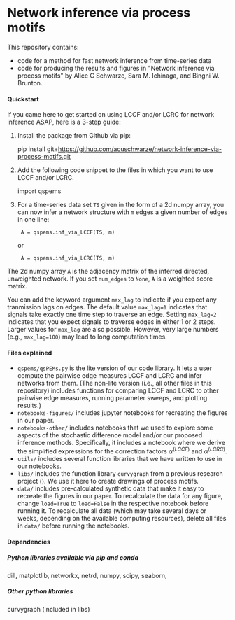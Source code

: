 # Network inference via process motifs

This repository contains:
* code for a method for fast network inference from time-series data
* code for producing the results and figures in "Network inference via process motifs" by Alice C Schwarze, Sara M. Ichinaga, and Bingni W. Brunton.

#### Quickstart

If you came here to get started on using LCCF and/or LCRC for network inference ASAP, here is a 3-step guide:

1. Install the package from Github via pip:

    pip install git+https://github.com/acuschwarze/network-inference-via-process-motifs.git

2. Add the following code snippet to the files in which you want to use LCCF and/or LCRC. 

    import qspems

3. For a time-series data set `TS` given in the form of a 2d numpy array, you can now infer a network structure with `m` edges a given number of edges in one line:

        A = qspems.inf_via_LCCF(TS, m)

    or 
    
        A = qspems.inf_via_LCRC(TS, m)

The 2d numpy array `A` is the adjacency matrix of the inferred directed, unweighted network. If you set `num_edges` to `None`, `A` is a weighted score matrix. 

You can add the keyword argument `max_lag` to indicate if you expect any tranmission lags on edges. The default value `max_lag=1` indicates that signals take exactly one time step to traverse an edge. Setting `max_lag=2` indicates that you expect signals to traverse edges in either 1 or 2 steps. Larger values for `max_lag` are also possible. However, very large numbers (e.g., `max_lag=100`) may lead to long computation times.

#### Files explained

* `qspems/qsPEMs.py` is the lite version of our code library. It lets a user compute the pairwise edge measures LCCF and LCRC and infer networks from them. (The non-lite version (i.e., all other files in this repository) includes functions for comparing LCCF and LCRC to other pairwise edge measures, running parameter sweeps, and plotting results.)
* `notebooks-figures/` includes jupyter notebooks for recreating the figures in our paper.
* `notebooks-other/` includes notebooks that we used to explore some aspects of the stochastic difference model and/or our proposed inference methods. Specifically, it includes a notebook where we derive the simplified expressions for the correction factors $\alpha^{(LCCF)}$ and $\alpha^{(LCRC)}$.
* `utils/` includes several function libraries that we have written to use in our notebooks.
* `libs/` includes the function library `curvygraph` from a previous research project (). We use it here to create drawings of process motifs.
* `data/` includes pre-calculated synthetic data that make it easy to recreate the figures in our paper. To recalculate the data for any figure, change `load=True` to `load=False` in the respective notebook before running it. To recalculate all data (which may take several days or weeks, depending on the available computing resources), delete all files in `data/` before running the notebooks.

#### Dependencies
##### Python libraries available via pip and conda
dill, matplotlib, networkx, netrd, numpy, scipy, seaborn, 

##### Other python libraries
curvygraph (included in libs)
